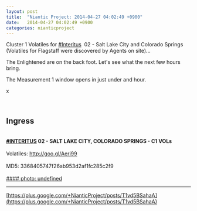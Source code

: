 ```yaml
---
layout: post
title:  "Niantic Project: 2014-04-27 04:02:49 +0900"
date:   2014-04-27 04:02:49 +0900
categories: nianticproject
---
```

Cluster 1 Volatiles for  [#Interitus](https://plus.google.com/s/%23Interitus "")  02 - Salt Lake City and Colorado Springs (Volatiles for Flagstaff were discovered by Agents on site)...

The Enlightened are on the back foot. Let's see what the next few hours bring.

The Measurement 1 window opens in just under and hour.

x<div class="shared"><br /><h2>Ingress</h2><br /><b><a rel="nofollow" class="ot-hashtag" href="https://plus.google.com/s/%23INTERITUS">#INTERITUS</a></b><b> 02 - SALT LAKE CITY, COLORADO SPRINGS - C1 VOLs</b><br /><br />Volatiles: <a href="http://goo.gl/Aeri99" class="ot-anchor">http://goo.gl/Aeri99</a><br /><br />MD5: 3368405747f26ab953d2af1fc285c2f9<br /><br /></div>
[#### photo: undefined](https://lh6.googleusercontent.com/-DKWfiimsUgY/U1wB5sC0MgI/AAAAAAAAtI0/3jPedVChWpw/philley.jpg "")
- - -
[https://plus.google.com/+NianticProject/posts/T1vd5BSahaA](https://plus.google.com/+NianticProject/posts/T1vd5BSahaA)
